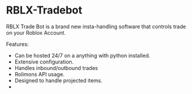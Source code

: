 # RBLX-Tradebot

RBLX Trade Bot is a brand new insta-handling software that controls trade on your Roblox Account.

Features:
- Can be hosted 24/7 on a anything with python installed.
- Extensive configuration.
- Handles inbound/outbound trades
- Rolimons API usage.
- Designed to handle projected items.
- 
